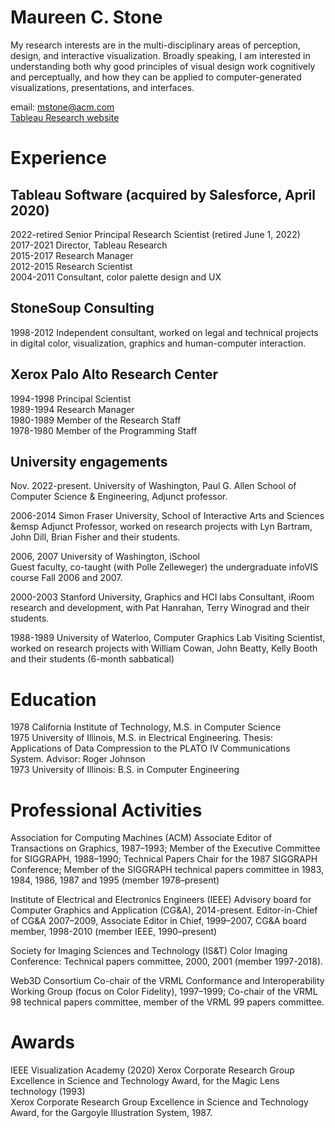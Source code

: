 # Maureen C. Stone
My research interests are in the multi-disciplinary areas of perception, design, and interactive visualization. Broadly speaking, I am interested in understanding both why good principles of visual design work cognitively and perceptually, and how they can be applied to computer-generated visualizations, presentations, and interfaces.

email: [mstone@acm.com](mailto:mstone@acm.com) <br>
[Tableau Research website](https://research.tableau.com/user/maureen-stone)

# Experience
## Tableau Software (acquired by Salesforce, April 2020)

2022-retired Senior Principal Research Scientist (retired June 1, 2022)  
2017-2021 Director, Tableau Research  
2015-2017 Research Manager  
2012-2015 Research Scientist  
2004-2011 Consultant, color palette design and UX  

## StoneSoup Consulting
1998-2012 Independent consultant, worked on legal and technical projects in digital color, visualization, graphics and human-computer interaction.

## Xerox Palo Alto Research Center
1994-1998 Principal Scientist  
1989-1994 Research Manager  
1980-1989 Member of the Research Staff  
1978-1980 Member of the Programming Staff

## University engagements
Nov. 2022-present. University of Washington,  Paul G. Allen School of Computer Science & Engineering, Adjunct professor.

2006-2014 Simon Fraser University, School of Interactive Arts and Sciences <br>
&emsp Adjunct Professor, worked on research projects with Lyn Bartram, John Dill, Brian Fisher and their students.

2006, 2007 University of Washington, iSchool<br>
 Guest faculty, co-taught (with Polle Zelleweger) the undergraduate infoVIS course Fall 2006 and 2007.

2000-2003 Stanford University, Graphics and HCI labs
 Consultant, iRoom research and development, with Pat Hanrahan, Terry Winograd and their students.

1988-1989 University of Waterloo, Computer Graphics Lab Visiting Scientist, worked on research projects with William Cowan, John Beatty, Kelly Booth and their students (6-month sabbatical)

# Education
1978 California Institute of Technology, M.S. in Computer Science  
1975 University of Illinois, M.S. in Electrical Engineering. Thesis: Applications of Data Compression to the PLATO IV Communications System. Advisor: Roger Johnson  
1973 University of Illinois: B.S. in Computer Engineering

# Professional Activities
Association for Computing Machines (ACM) Associate Editor of Transactions on Graphics, 1987–1993; Member of the Executive Committee for SIGGRAPH, 1988–1990; Technical Papers Chair for the 1987 SIGGRAPH Conference; Member of the SIGGRAPH technical papers committee in 1983, 1984, 1986, 1987 and 1995 (member 1978–present)

Institute of Electrical and Electronics Engineers (IEEE) Advisory board for Computer Graphics and Application (CG&A), 2014-present. Editor-in-Chief of CG&A 2007–2009, Associate Editor in Chief, 1999–2007, CG&A board member, 1998-2010 (member IEEE, 1990–present)

Society for Imaging Sciences and Technology (IS&T) Color Imaging Conference: Technical papers committee, 2000, 2001 (member 1997-2018).

Web3D Consortium Co-chair of the VRML Conformance and Interoperability Working Group (focus on Color Fidelity), 1997–1999; Co-chair of the VRML 98 technical papers committee, member of the VRML 99 papers committee.

# Awards
IEEE Visualization Academy (2020) 
Xerox Corporate Research Group Excellence in Science and Technology Award, for the Magic Lens technology (1993)  
Xerox Corporate Research Group Excellence in Science and Technology Award, for the Gargoyle Illustration System, 1987.
